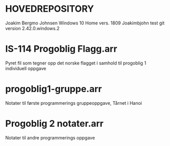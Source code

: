 # HOVEDREPOSITORY
Joakim Bergmo Johnsen
Windows 10 Home vers. 1809
Joakimbjohn
test
git version 2.42.0.windows.2
# IS-114 Progoblig Flagg.arr
Pyret fil som tegner opp det norske flagget i samhold til progoblig 1 individuell oppgave
# progoblig1-gruppe.arr
Notater til første programmerings gruppeoppgave, Tårnet i Hanoi
# Progoblig 2 notater.arr
Notater til andre programmerings oppgave
